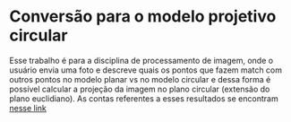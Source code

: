 # Conversão para o modelo projetivo circular

Esse trabalho é para a disciplina de processamento de imagem, onde o usuário envia uma foto e descreve quais os pontos que fazem match com outros pontos no modelo planar vs no modelo circular e dessa forma é possível calcular a projeção da imagem no plano circular (extensão do plano euclidiano).
As contas referentes a esses resultados se encontram [nesse link](https://little-pomelo-952.notion.site/Processamento-de-Imagem-af559f6af66b4779af42eb474e303f5c)
